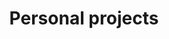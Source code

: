 ---
title: Personal projects
layout: collection
permalink: /projects/
collection: projects
entries_layout: grid
classes: wide
---